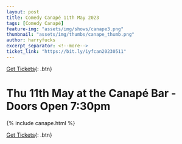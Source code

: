 ```yaml
---
layout: post
title: Comedy Canapé 11th May 2023
tags: [Comedy Canapé]
feature-img: "assets/img/shows/canape3.png"
thumbnail: "assets/img/thumbs/canape_thumb.png"
author: harryfucks
excerpt_separator: <!--more-->
ticket_link: "https://bit.ly/iyfcan20230511"
---
```


[Get Tickets]({{page.ticket_link}}){: .btn}

# Thu 11th May at the Canapé Bar - Doors Open 7:30pm

{% include canape.html %}

[Get Tickets]({{page.ticket_link}}){: .btn}
